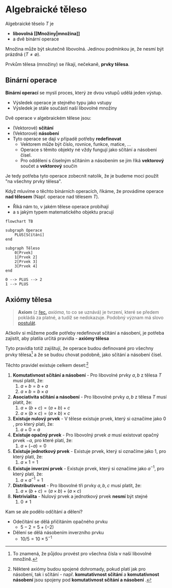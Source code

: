 # Algebraické těleso

Algebraické těselo $T$ je 
- **libovolná [[Množiny|množina]]**
- a dvě binární operace

Množina může být skutečně libovolná. Jedinou podmínkou je, že nesmí být prázdná ($T\not= \emptyset$).

Prvkům tělesa (množiny) se říkají, nečekaně, **prvky tělesa**.

## Binární operace
**Binární operací** se myslí proces, který ze dvou vstupů udělá jeden výstup. 
- Výsledek operace je stejného typu jako vstupy
- Výsledek je stále součástí naší libovolné množiny 

Dvě operace v algebraickém tělese jsou:
- (Vektorové) **sčítání**
- (Vektorové) **násobení**
- Tyto operace se dají v případě potřeby **redefinovat**
	- Vektorem může být číslo, rovnice, funkce, matice, ...
	- Operace s těmito objekty né vždy fungují jako sčítání a násobení čísel.
	- Pro oddělení s číselným sčítáním a násobením se jim říká **vektorový** součet a **vektorový** součin

Je tedy potřeba tyto operace zobecnit natolik, že je budeme moci použít "na všechny prvky tělesa".

Když mluvíme o těchto binárních operacích, říkáme, že provádíme operace **nad tělesem** (Např. operace nad tělesem $T$).
- Říká nám to, v jakém tělese operace probíhají
- a s jakým typem matematického objektu pracují

```mermaid
flowchart TB

subgraph Operace
	PLUS[Sčítání]
end

subgraph Těleso
	0[Prvek]
	1[Prvek 2]
	2[Prvek 3]
	3[Prvek 4]
end

0 --> PLUS --> 2
1 --> PLUS

```

## Axiómy tělesa

> **Axiom** (z [řec.](https://cs.wikipedia.org/wiki/%C5%98e%C4%8Dtina "Řečtina") _axióma_, to co se uznává) je tvrzení, které se předem pokládá za platné, a tudíž se nedokazuje. Podobný význam má slovo [postulát](https://cs.wikipedia.org/wiki/Postul%C3%A1t "Postulát").

Ačkoliv si můžeme podle potřeby redefinovat sčítání a násobení, je potřeba zajistit, aby platila určitá pravidla - **axiómy tělesa**

Tyto pravidla totiž zajištují, že operace budou definované pro všechny prvky tělesa[^1] a že se budou chovat podobně, jako sčítání a násobení čísel.

Těchto pravidel existuje celkem deset:[^2]

1. **Komutativnost sčítání a násobení** - Pro libovolné prvky $a, b$ z tělesa $T$ musí platit, že:
	1. $a+b = b+a$ 
	2. $a\times b = b \times a$
2. **Asociativita sčítání a násobení** - Pro libovolné prvky $a, b$ z tělesa $T$ musí platit, že:
	1. $a+(b+c) = (a+b)+c$
	2. $a\times (b\times c) =(a\times b) \times c$
3. **Existuje nulový prvek** - V tělese existuje prvek, který si označíme jako $0$ , pro který platí, že:
	1. $a+0=a$
4. **Existuje opačný prvek** - Pro libovolný prvek $a$ musí existovat opačný prvek $-a$, pro které platí, že:
	1. $a + (-a) = 0$
5. **Existuje jednotkový prvek** - Existuje prvek, který si označíme jako $1$, pro který platí, že:
	1. $a\times 1=1$
6. **Existuje inverzní prvek** - Existuje prvek, který si označíme jako $a^{-1}$, pro který platí, že:
	1. $a\times a^{-1} = 1$
7. **Distributivnost** - Pro libovolné tři prvky $a, b, c$ musí platit, že:
	1. $a\times(b+c)=(a\times b)+(a\times c)$
8. **Netrivialita** - Nulový prvek a jednotkový prvek **nesmí** být stejné
	1. $0\not=1$

Kam se ale podělo odčítání a dělení?
- Odečítání se dělá přičítáním opačného prvku
	- $5 - 2 = 5 + (-2)$
- Dělení se dělá násobením inverzního prvku
	- $10/5 = 10\times5^{-1}$

[^1]: To znamená, že půjdou provést pro všechna čísla v naší libovolné množině.
[^2]: Některé axiómy budou spojené dohromady, pokud platí jak pro násobení, tak i sčítání - např. **komutativnost sčítání** a **komutativnost násobení** jsou spojeny pod **komutativnost sčítání a násobení** .